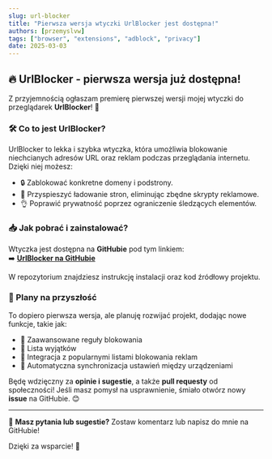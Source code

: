 ```yaml
---
slug: url-blocker
title: "Pierwsza wersja wtyczki UrlBlocker jest dostępna!"
authors: [przemyslvw]
tags: ["browser", "extensions", "adblock", "privacy"]
date: 2025-03-03
---
```


## 🔥 UrlBlocker - pierwsza wersja już dostępna!

Z przyjemnością ogłaszam premierę pierwszej wersji mojej wtyczki do przeglądarek **UrlBlocker**! 🎉

### 🛠️ Co to jest UrlBlocker?
UrlBlocker to lekka i szybka wtyczka, która umożliwia blokowanie niechcianych adresów URL oraz reklam podczas przeglądania internetu. Dzięki niej możesz:

- 🔒 Zablokować konkretne domeny i podstrony.
- 🚀 Przyspieszyć ładowanie stron, eliminując zbędne skrypty reklamowe.
- 👌 Poprawić prywatność poprzez ograniczenie śledzących elementów.

### 📥 Jak pobrać i zainstalować?
Wtyczka jest dostępna na **GitHubie** pod tym linkiem:  
➡️ [**UrlBlocker na GitHubie**](https://github.com/przemyslvw/UrlBlocker)

W repozytorium znajdziesz instrukcję instalacji oraz kod źródłowy projektu.

### 📌 Plany na przyszłość
To dopiero pierwsza wersja, ale planuję rozwijać projekt, dodając nowe funkcje, takie jak:

- 🔹 Zaawansowane reguły blokowania
- 🔹 Lista wyjątków
- 🔹 Integracja z popularnymi listami blokowania reklam
- 🔹 Automatyczna synchronizacja ustawień między urządzeniami

Będę wdzięczny za **opinie i sugestie**, a także **pull requesty** od społeczności! Jeśli masz pomysł na usprawnienie, śmiało otwórz nowy **issue** na GitHubie. 😊

---

💬 **Masz pytania lub sugestie?** Zostaw komentarz lub napisz do mnie na GitHubie!

Dzięki za wsparcie! 🚀